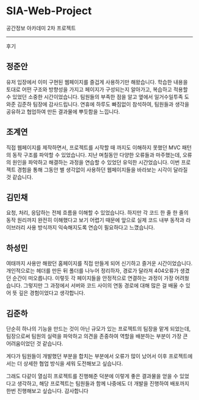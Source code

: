# SIA-Web-Project
공간정보 아카데미 2차 프로젝트

---
후기

## 정준안
유저 입장에서 이미 구현된 웹페이지를 즐겁게 사용하기만 해왔습니다. 
학습한 내용을 토대로 어떤 구조와 방향성을 가지고 페이지가 구성되는지 알아가고, 복습하고 적용할 수 있었던 소중한 시간이었습니다. 
팀원들의 부족한 점을 알고 옆에서 일거수일투족 도와준 김준하 팀장에 감사드립니다. 
연휴에 하루도 빠짐없이 참석하여, 팀원들과 생각을 공유하고 협업하여 만든 결과물에 뿌듯함을 느낍니다. 

## 조계연
직접 웹페이지를 제작하면서, 프로젝트를 시작할 때 까지도 이해하지 못했던  MVC 패턴의 동작 구조를 파악할 수 있었습니다. 
지난 며칠동안 다양한 오류들과 마주했는데, 오류의 원인을 파악하고 해결하는 과정을 연습할 수 있었던 유익한 시간었습니다.
이번 프로젝트 경험을 통해 그동안 별 생각없이 사용하던 웹페이지들을 바라보는 시각이 달라질 것 같습니다.

## 김민채
요청, 처리, 응답하는 전체 흐름을 이해할 수 있었습니다. 
하지만 각 코드 한 줄 한 줄의 동작 원리까지 완전히 이해했다고 보기 어렵기 때문에 앞으로 실제 코드 내부 동작과 라이브러리 사용 방식까지 익숙해지도록 연습이 필요하다고 느꼈습니다.

## 하성민
여태까지 사용만 해왔던 홈페이지를 직접 만들게 되어 신기하고 즐거운 시간이었습니다. 
개인적으로는 헤더를 만든 뒤 폴더를 나누어 정리하자, 경로가 달라져 404오류가 생겼던 순간이 떠오릅니다. 
이렇듯 각 페이지들을 안정적으로 연결하는 과정이 가장 어려웠습니다. 
그렇지만 그 과정에서 서버와 코드 사이의 연동 경로에 대해 많은 걸 배울 수 있어 뜻 깊은 경험이었다고 생각합니다.

## 김준하
단순히 하나의 기능을 만드는 것이 아닌 규모가 있는 프로젝트의 팀장을 맡게 되었는데, 
팀장으로써 팀원의 실력을 파악하고 의견을 존중하여 역할을 배분하는 부분이 가장 큰 어려움이었던 것 같습니다. 

게다가 팀원들이 개발했던 부분을 합치는 부분에서 오류가 많이 났어서 
이후 프로젝트에서는 더 상세한 협업 방식을 세워 도전해보고 싶습니다. 

그래도 다같이 열심히 프로젝트를 진행해준 덕분에 이렇게 좋은 결과물을 얻을 수 있었다고 생각하고, 
해당 프로젝트는 팀원들과 함께 나중에도 더 개발을 진행하여 배포까지 한번 진행해보고 싶습니다. 
감사합니다
